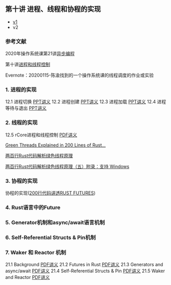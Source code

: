 ## 第十讲 进程、线程和协程的实现

 * [v1](https://github.com/LearningOS/os-lectures/blob/819ca469608126937276764cf6be6c8bdb35e96c/lecture10/ref.md)
 * v2

### 参考文献

2020年操作系统课第21讲[异步编程](https://os.cs.tsinghua.edu.cn/oscourse/OS2020spring/lecture21)

第十讲[进程和线程控制](https://os.cs.tsinghua.edu.cn/oscourse/OS2020spring/lecture10)

Evernote：20200115-陈渝找到的一个操作系统课的线程调度的作业或实验

### 1. 进程的实现

12.1 进程切换 [PPT讲义](http://os.cs.tsinghua.edu.cn/oscourse/OS2015/lecture12?action=AttachFile&do=get&target=12-1.pptx)
12.2 进程创建 [PPT讲义](http://os.cs.tsinghua.edu.cn/oscourse/OS2015/lecture12?action=AttachFile&do=get&target=12-2.pptx)
12.3 进程加载 [PPT讲义](http://os.cs.tsinghua.edu.cn/oscourse/OS2015/lecture12?action=AttachFile&do=get&target=12-3.pptx)
12.4 进程等待与退出 [PPT讲义](http://os.cs.tsinghua.edu.cn/oscourse/OS2015/lecture12?action=AttachFile&do=get&target=12-4.pptx)

### 2. 线程的实现

12.5 rCore进程和线程控制 [PDF讲义](https://os.cs.tsinghua.edu.cn/oscourse/OS2020spring/lecture10?action=AttachFile&do=view&target=slide-10-05.pdf)

[Green Threads Explained in 200 Lines of Rust...](https://cfsamson.gitbook.io/green-threads-explained-in-200-lines-of-rust/)

[两百行Rust代码解析绿色线程原理](https://zhuanlan.zhihu.com/p/100058478)

[两百行Rust代码解析绿色线程原理（五）附录：支持 Windows](https://zhuanlan.zhihu.com/p/101168659)


### 3. 协程的实现

协程的实现([200行代码讲透RUST FUTURES](https://stevenbai.top/rust/futures_explained_in_200_lines_of_rust/))

### 4. Rust语言中的Future

### 5. Generator机制和async/await语言机制

### 6. Self-Referential Structs & Pin机制

### 7. Waker 和 Reactor 机制

21.1 Background [PDF讲义](https://os.cs.tsinghua.edu.cn/oscourse/OS2020spring/lecture21?action=AttachFile&do=view&target=slide-21-01.pdf)
21.2 Futures in Rust [PDF讲义](https://os.cs.tsinghua.edu.cn/oscourse/OS2020spring/lecture21?action=AttachFile&do=view&target=slide-21-02.pdf)
21.3 Generators and async/await [PDF讲义](https://os.cs.tsinghua.edu.cn/oscourse/OS2020spring/lecture21?action=AttachFile&do=view&target=slide-21-03.pdf)
21.4 Self-Referential Structs & Pin [PDF讲义](https://os.cs.tsinghua.edu.cn/oscourse/OS2020spring/lecture21?action=AttachFile&do=view&target=slide-21-04.pdf)
21.5 Waker and Reactor [PDF讲义](https://os.cs.tsinghua.edu.cn/oscourse/OS2020spring/lecture21?action=AttachFile&do=view&target=slide-21-05.pdf)

